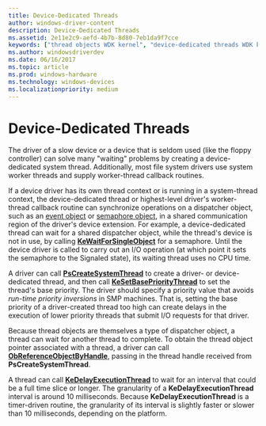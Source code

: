 ```yaml
---
title: Device-Dedicated Threads
author: windows-driver-content
description: Device-Dedicated Threads
ms.assetid: 2e11e2c9-aefd-4b7b-8d80-7eb1da9f7cce
keywords: ["thread objects WDK kernel", "device-dedicated threads WDK kernel", "run-time priority inversions WDK kernel", "PsCreateSystemThread", "KeSetBasePriorityThread"]
ms.author: windowsdriverdev
ms.date: 06/16/2017
ms.topic: article
ms.prod: windows-hardware
ms.technology: windows-devices
ms.localizationpriority: medium
---
```


# Device-Dedicated Threads





The driver of a slow device or a device that is seldom used (like the floppy controller) can solve many "waiting" problems by creating a device-dedicated system thread. Additionally, most file system drivers use system worker threads and supply worker-thread callback routines.

If a device driver has its own thread context or is running in a system-thread context, the device-dedicated thread or highest-level driver's worker-thread callback routine can synchronize operations on a dispatcher object, such as an [event object](event-objects.md) or [semaphore object](semaphore-objects.md), in a shared communication region of the driver's device extension. For example, a device-dedicated thread can wait for a shared dispatcher object, while the thread's device is not in use, by calling [**KeWaitForSingleObject**](https://msdn.microsoft.com/library/windows/hardware/ff553350) for a semaphore. Until the device driver is called to carry out an I/O operation (at which point it sets the semaphore to the Signaled state), its waiting thread uses no CPU time.

A driver can call [**PsCreateSystemThread**](https://msdn.microsoft.com/library/windows/hardware/ff559932) to create a driver- or device-dedicated thread, and then call [**KeSetBasePriorityThread**](https://msdn.microsoft.com/library/windows/hardware/ff553246) to set the thread's base priority. The driver should specify a priority value that avoids *run-time priority inversions* in SMP machines. That is, setting the base priority of a driver-created thread too high can create delays in the execution of lower priority threads that submit I/O requests for that driver.

Because thread objects are themselves a type of dispatcher object, a thread can wait for another thread to complete. To obtain the thread object pointer associated with a thread, a driver can call [**ObReferenceObjectByHandle**](https://msdn.microsoft.com/library/windows/hardware/ff558679), passing in the thread handle received from **PsCreateSystemThread**.

A thread can call [**KeDelayExecutionThread**](https://msdn.microsoft.com/library/windows/hardware/ff551986) to wait for an interval that could be a full time slice or longer. The granularity of a **KeDelayExecutionThread** interval is around 10 milliseconds. Because **KeDelayExecutionThread** is a timer-driven routine, the granularity of its interval is slightly faster or slower than 10 milliseconds, depending on the platform.

 

 




